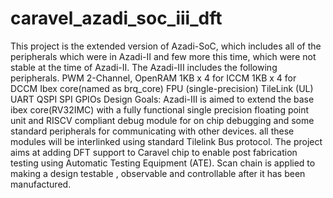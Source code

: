 # caravel_azadi_soc_iii_dft
This project is the extended version of Azadi-SoC, which includes all of the peripherals which were in Azadi-II and few more this time, which were not stable at the time of Azadi-II. The Azadi-III includes the following peripherals. PWM 2-Channel, OpenRAM 1KB x 4 for ICCM 1KB x 4 for DCCM Ibex core(named as brq_core) FPU (single-precision) TileLink (UL) UART QSPI SPI GPIOs Design Goals: Azadi-III is aimed to extend the base ibex core(RV32IMC) with a fully functional single precision floating point unit and RISCV compliant debug module for on chip debugging and some standard peripherals for communicating with other devices. all these modules will be interlinked using standard Tilelink Bus protocol. The project aims at adding DFT support to Caravel chip to enable post fabrication testing using Automatic Testing Equipment (ATE). Scan chain is applied to making a design testable , observable and controllable after it has been manufactured.

